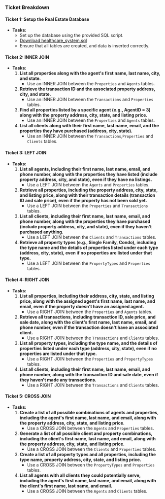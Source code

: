 ### Ticket Breakdown

#### **Ticket 1: Setup the Real Estate Database**
- **Tasks:**
  - Set up the database using the provided SQL script.
  - [Download healthcare_system.sql](https://raw.githubusercontent.com/RaheemAbol/realestate_database_1.0.1/main/realestate_database.sql)
  - Ensure that all tables are created, and data is inserted correctly.

#### **Ticket 2: INNER JOIN**
- **Tasks:**
  1. **List all properties along with the agent's first name, last name, city, and state.**
     - Use an INNER JOIN between the `Properties` and `Agents` tables.
  2. **Retrieve the transaction ID and the associated property address, city, and state.**
     - Use an INNER JOIN between the `Transactions` and `Properties` tables.
  3. **Find all properties listed by a specific agent (e.g., AgentID = 3) along with the property address, city, state, and listing price.**
     - Use an INNER JOIN between the `Properties` and `Agents` tables.
  4. **List all clients along with their first name, last name, email, and the properties they have purchased (address, city, state).**
     - Use an INNER JOIN between the `Transactions`,`Properties` and `Clients` tables.

#### **Ticket 3: LEFT JOIN**
- **Tasks:**
  1. **List all agents, including their first name, last name, email, and phone number, along with the properties they have listed (include property address, city, and state), even if they have no listings.**
     - Use a LEFT JOIN between the `Agents` and `Properties` tables.
  2. **Retrieve all properties, including the property address, city, state, and listing price, along with their transaction details (transaction ID and sale price), even if the property has not been sold yet.**
     - Use a LEFT JOIN between the `Properties` and `Transactions` tables.
  3. **List all clients, including their first name, last name, email, and phone number, along with the properties they have purchased (include property address, city, and state), even if they haven't purchased anything.**
     - Use a LEFT JOIN between the `Clients` and `Transactions` tables.
  4. **Retrieve all property types (e.g., Single Family, Condo), including the type name and the details of properties listed under each type (address, city, state), even if no properties are listed under that type.**
     - Use a LEFT JOIN between the `PropertyTypes` and `Properties` tables.

#### **Ticket 4: RIGHT JOIN**
- **Tasks:**
  1. **List all properties, including their address, city, state, and listing price, along with the assigned agent's first name, last name, and email, even if the property doesn't have an assigned agent.**
     - Use a RIGHT JOIN between the `Properties` and `Agents` tables.
  2. **Retrieve all transactions, including transaction ID, sale price, and sale date, along with the client's first name, last name, email, and phone number, even if the transaction doesn't have an associated client.**
     - Use a RIGHT JOIN between the `Transactions` and `Clients` tables.
  3. **List all property types, including the type name, and the details of properties listed under each type (address, city, state), even if no properties are listed under that type.**
     - Use a RIGHT JOIN between the `Properties` and `PropertyTypes` tables.
  4. **List all clients, including their first name, last name, email, and phone number, along with the transaction ID and sale date, even if they haven't made any transactions.**
     - Use a RIGHT JOIN between the `Transactions` and `Clients` tables.

#### **Ticket 5: CROSS JOIN**
- **Tasks:**
  1. **Create a list of all possible combinations of agents and properties, including the agent's first name, last name, and email, along with the property address, city, state, and listing price.**
     - Use a CROSS JOIN between the `Agents` and `Properties` tables.
  2. **Generate a list of all possible client and property combinations, including the client's first name, last name, and email, along with the property address, city, state, and listing price.**
     - Use a CROSS JOIN between the `Clients` and `Properties` tables.
  3. **Create a list of all property types and all properties, including the type name, property address, city, state, and listing price.**
     - Use a CROSS JOIN between the `PropertyTypes` and `Properties` tables.
  4. **List all agents with all clients they could potentially serve, including the agent's first name, last name, and email, along with the client's first name, last name, and email.**
     - Use a CROSS JOIN between the `Agents` and `Clients` tables.
